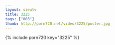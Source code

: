 ```yaml
--- 
layout: sieutv
title: 3225
tags: ["003"]
thumb: http://porn720.net/video/3225/poster.jpg
---
```

{% include porn720 key="3225" %} 
